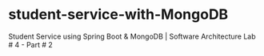 # student-service-with-MongoDB
Student Service using Spring Boot &amp; MongoDB | Software Architecture Lab #  4 - Part # 2
